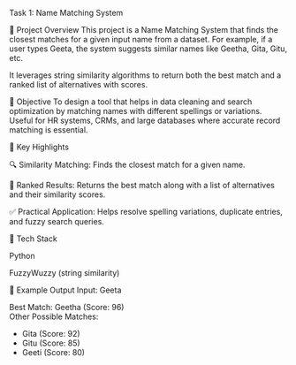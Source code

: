 Task 1: Name Matching System

🔹 Project Overview
This project is a Name Matching System that finds the closest matches for a given input name from a dataset. For example, if a user types Geeta, the system suggests similar names like Geetha, Gita, Gitu, etc.

It leverages string similarity algorithms to return both the best match and a ranked list of alternatives with scores.

🔹 Objective
To design a tool that helps in data cleaning and search optimization by matching names with different spellings or variations. Useful for HR systems, CRMs, and large databases where accurate record matching is essential.

🔹 Key Highlights

🔍 Similarity Matching: Finds the closest match for a given name.

📑 Ranked Results: Returns the best match along with a list of alternatives and their similarity scores.

✅ Practical Application: Helps resolve spelling variations, duplicate entries, and fuzzy search queries.

🔹 Tech Stack

Python

FuzzyWuzzy (string similarity)

🔹 Example Output
Input: Geeta

Best Match: Geetha (Score: 96)  
Other Possible Matches:  
- Gita (Score: 92)  
- Gitu (Score: 85)  
- Geeti (Score: 80)  
